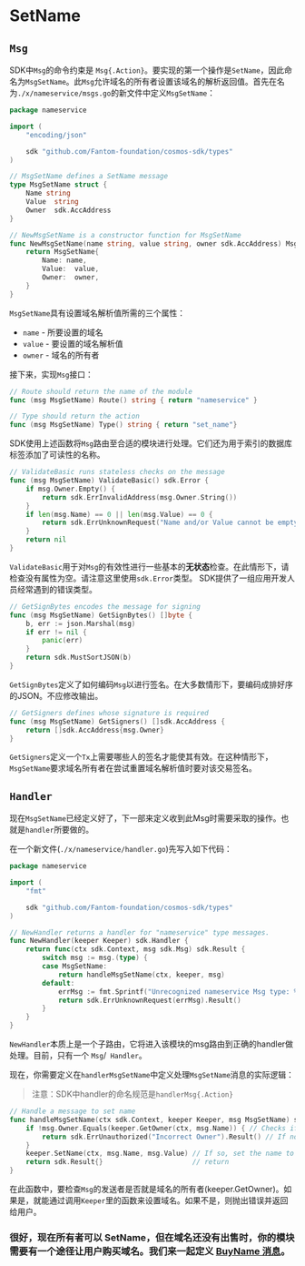 # SetName

## `Msg`

SDK中`Msg`的命令约束是 `Msg{.Action}`。要实现的第一个操作是`SetName`，因此命名为`MsgSetName`。此`Msg`允许域名的所有者设置该域名的解析返回值。首先在名为`./x/nameservice/msgs.go`的新文件中定义`MsgSetName`：

```go
package nameservice

import (
	"encoding/json"

	sdk "github.com/Fantom-foundation/cosmos-sdk/types"
)

// MsgSetName defines a SetName message
type MsgSetName struct {
	Name string
	Value  string
	Owner  sdk.AccAddress
}

// NewMsgSetName is a constructor function for MsgSetName
func NewMsgSetName(name string, value string, owner sdk.AccAddress) MsgSetName {
	return MsgSetName{
		Name: name,
		Value:  value,
		Owner:  owner,
	}
}
```

`MsgSetName`具有设置域名解析值所需的三个属性：

- `name` - 所要设置的域名
- `value` - 要设置的域名解析值
- `owner` - 域名的所有者

接下来，实现`Msg`接口：

```go
// Route should return the name of the module
func (msg MsgSetName) Route() string { return "nameservice" }

// Type should return the action
func (msg MsgSetName) Type() string { return "set_name"}
```

SDK使用上述函数将`Msg`路由至合适的模块进行处理。它们还为用于索引的数据库标签添加了可读性的名称。

```go
// ValidateBasic runs stateless checks on the message
func (msg MsgSetName) ValidateBasic() sdk.Error {
	if msg.Owner.Empty() {
		return sdk.ErrInvalidAddress(msg.Owner.String())
	}
	if len(msg.Name) == 0 || len(msg.Value) == 0 {
		return sdk.ErrUnknownRequest("Name and/or Value cannot be empty")
	}
	return nil
}
```

`ValidateBasic`用于对`Msg`的有效性进行一些基本的**无状态**检查。在此情形下，请检查没有属性为空。请注意这里使用`sdk.Error`类型。 SDK提供了一组应用开发人员经常遇到的错误类型。

```go
// GetSignBytes encodes the message for signing
func (msg MsgSetName) GetSignBytes() []byte {
	b, err := json.Marshal(msg)
	if err != nil {
		panic(err)
	}
	return sdk.MustSortJSON(b)
}
```

`GetSignBytes`定义了如何编码`Msg`以进行签名。在大多数情形下，要编码成排好序的JSON。不应修改输出。

```go
// GetSigners defines whose signature is required
func (msg MsgSetName) GetSigners() []sdk.AccAddress {
	return []sdk.AccAddress{msg.Owner}
}
```

`GetSigners`定义一个`Tx`上需要哪些人的签名才能使其有效。在这种情形下，`MsgSetName`要求域名所有者在尝试重置域名解析值时要对该交易签名。

## `Handler`

现在`MsgSetName`已经定义好了，下一部来定义收到此Msg时需要采取的操作。也就是`handler`所要做的。

在一个新文件(`./x/nameservice/handler.go`)先写入如下代码：

```go
package nameservice

import (
	"fmt"

	sdk "github.com/Fantom-foundation/cosmos-sdk/types"
)

// NewHandler returns a handler for "nameservice" type messages.
func NewHandler(keeper Keeper) sdk.Handler {
	return func(ctx sdk.Context, msg sdk.Msg) sdk.Result {
		switch msg := msg.(type) {
		case MsgSetName:
			return handleMsgSetName(ctx, keeper, msg)
		default:
			errMsg := fmt.Sprintf("Unrecognized nameservice Msg type: %v", msg.Type())
			return sdk.ErrUnknownRequest(errMsg).Result()
		}
	}
}
```

`NewHandler`本质上是一个子路由，它将进入该模块的msg路由到正确的handler做处理。目前，只有一个 `Msg`/` Handler`。

现在，你需要定义在`handlerMsgSetName`中定义处理`MsgSetName`消息的实际逻辑：

> 注意：SDK中handler的命名规范是`handlerMsg{.Action}`

```go
// Handle a message to set name
func handleMsgSetName(ctx sdk.Context, keeper Keeper, msg MsgSetName) sdk.Result {
	if !msg.Owner.Equals(keeper.GetOwner(ctx, msg.Name)) { // Checks if the the msg sender is the same as the current owner
		return sdk.ErrUnauthorized("Incorrect Owner").Result() // If not, throw an error
	}
	keeper.SetName(ctx, msg.Name, msg.Value) // If so, set the name to the value specified in the msg.
	return sdk.Result{}                      // return
}
```

在此函数中，要检查`Msg`的发送者是否就是域名的所有者(keeper.GetOwner)。如果是，就能通过调用`Keeper`里的函数来设置域名。如果不是，则抛出错误并返回给用户。

### 很好，现在所有者可以 SetName，但在域名还没有出售时，你的模块需要有一个途径让用户购买域名。我们来一起定义 [BuyName 消息](./07-buy-name.md)。

